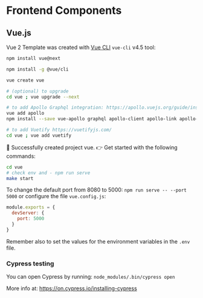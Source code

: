 # Frontend Components

## Vue.js

Vue 2 Template was created with [Vue CLI](https://cli.vuejs.org/) `vue-cli` v4.5 tool:

```bash
npm install vue@next

npm install -g @vue/cli

vue create vue

# (optional) to upgrade
cd vue ; vue upgrade --next

# to add Apollo Graphql integration: https://apollo.vuejs.org/guide/installation.html#vue-cli-plugin
vue add apollo
npm install --save vue-apollo graphql apollo-client apollo-link apollo-link-http apollo-cache-inmemory graphql-tag

# to add Vuetify https://vuetifyjs.com/
cd vue ; vue add vuetify
```

🎉  Successfully created project vue.
👉  Get started with the following commands:

```bash
cd vue
# check env and - npm run serve
make start
```

 To change the default port from 8080 to 5000: `npm run serve -- --port 5000` or configure the file `vue.config.js`:

```javascript
module.exports = {
  devServer: {
    port: 5000
  }
}
```

Remember also to set the values for the environment variables in the `.env` file.

### Cypress testing

You can open Cypress by running: `node_modules/.bin/cypress open`

More info at: <https://on.cypress.io/installing-cypress>
